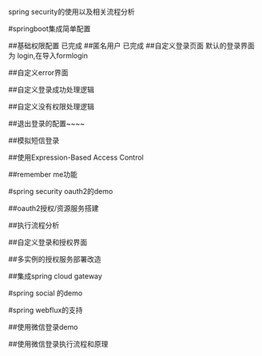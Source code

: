 spring security的使用以及相关流程分析

#springboot集成简单配置

##基础权限配置
已完成
##匿名用户
已完成
##自定义登录页面
默认的登录界面为 login,在导入formlogin

##自定义error界面

##自定义登录成功处理逻辑

##自定义没有权限处理逻辑

##退出登录的配置~~~~

##模拟短信登录


##使用Expression-Based Access Control

##remember me功能




#spring  security oauth2的demo

##oauth2授权/资源服务搭建

##执行流程分析

##自定义登录和授权界面

##多实例的授权服务部署改造

##集成spring cloud gateway


#spring  social 的demo


#spring webflux的支持

##使用微信登录demo

##使用微信登录执行流程和原理
